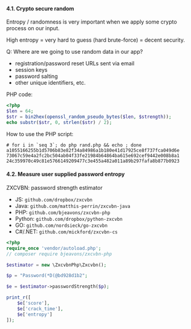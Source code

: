 #### 4.1. Crypto secure random

Entropy / randomness is very important when we apply some crypto process on our input.

High entropy = very hard to guess (hard brute-force) = decent security.

Q: Where are we going to use random data in our app?
- registration/password reset URLs sent via email
- session keys
- password salting
- other unique identifiers, etc.

PHP code:
```php
<?php
$len = 64;
$str = bin2hex(openssl_random_pseudo_bytes($len, $strength));
echo substr($str, 0, strlen($str) / 2);
```

How to use the PHP script:
```
# for i in `seq 3`; do php rand.php && echo ; done
a1055166255b1d5706b83e82f34a84986a1b180e41d17925ce8f737fca049d6e
73067c59e4a2fc2bc504ab04f33fe21984b64864ba615e692cef9442e008b8a1
24c359970c49c81e5766149209477c3e455a482a011a89b297fafa8b877b0923
```

#### 4.2. Measure user supplied password entropy

ZXCVBN: password strength estimator

- JS: `github.com/dropbox/zxcvbn`
- Java: `github.com/matthis-perrin/zxcvbn-java`
- PHP: `github.com/bjeavons/zxcvbn-php`
- Python: `github.com/dropbox/python-zxcvbn`
- GO: `github.com/nordsieck/go-zxcvbn`
- C#/.NET: `github.com/mickford/zxcvbn-cs`


```php
<?php 
require_once 'vendor/autoload.php';
// composer require bjeavons/zxcvbn-php

$estimator = new \ZxcvbnPhp\Zxcvbn();

$p = "Password(*D(@bd928d1b2";

$e = $estimator->passwordStrength($p);

print_r([
    $e['score'],
    $e['crack_time'],
    $e['entropy']
]);
```